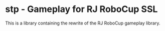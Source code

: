 # stp - Gameplay for RJ RoboCup SSL
This is a library containing the rewrite of the RJ RoboCup gameplay library.
